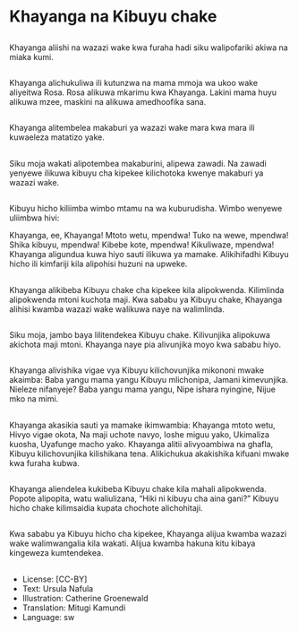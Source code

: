 # Khayanga na Kibuyu chake

##
Khayanga aliishi na wazazi wake
kwa furaha hadi siku walipofariki
akiwa na miaka kumi.

##
Khayanga alichukuliwa ili kutunzwa
na mama mmoja wa ukoo wake
aliyeitwa Rosa.
Rosa alikuwa mkarimu kwa
Khayanga. Lakini mama huyu
alikuwa mzee, maskini na alikuwa
amedhoofika sana.

##
Khayanga alitembelea makaburi ya
wazazi wake mara kwa mara ili
kuwaeleza matatizo yake.

##
Siku moja wakati alipotembea
makaburini, alipewa zawadi. Na
zawadi yenyewe ilikuwa kibuyu cha
kipekee kilichotoka kwenye
makaburi ya wazazi wake.

##
Kibuyu hicho kiliimba wimbo mtamu
na wa kuburudisha. Wimbo
wenyewe uliimbwa hivi:

Khayanga, ee, Khayanga!
Mtoto wetu, mpendwa!
Tuko na wewe, mpendwa!
Shika kibuyu, mpendwa!
Kibebe kote, mpendwa!
Kikuliwaze, mpendwa!
Khayanga aligundua kuwa hiyo sauti ilikuwa ya mamake.
Alikihifadhi Kibuyu hicho ili kimfariji kila alipohisi huzuni na
upweke.

##
Khayanga alikibeba Kibuyu chake
cha kipekee kila alipokwenda.
Kilimlinda alipokwenda mtoni
kuchota maji.
Kwa sababu ya Kibuyu chake,
Khayanga alihisi kwamba wazazi
wake walikuwa naye na walimlinda.

##
Siku moja, jambo baya lilitendekea
Kibuyu chake. Kilivunjika alipokuwa
akichota maji mtoni.
Khayanga naye pia alivunjika moyo
kwa sababu hiyo.

##
Khayanga alivishika vigae vya
Kibuyu kilichovunjika mikononi
mwake akaimba:
Baba yangu mama yangu
Kibuyu mlichonipa,
Jamani kimevunjika.
Nieleze nifanyeje?
Baba yangu mama yangu,
Nipe ishara nyingine,
Nijue mko na mimi.

##
Khayanga akasikia sauti ya mamake
ikimwambia:
Khayanga mtoto wetu,
Hivyo vigae okota,
Na maji uchote navyo,
Ioshe miguu yako,
Ukimaliza kuosha,
Uyafunge macho yako.
Khayanga alitii alivyoambiwa na
ghafla, Kibuyu kilichovunjika
kilishikana tena.
Alikichukua akakishika kifuani
mwake kwa furaha kubwa.

##
Khayanga aliendelea kukibeba
Kibuyu chake kila mahali
alipokwenda.
Popote alipopita, watu waliulizana,
“Hiki ni kibuyu cha aina gani?”
Kibuyu hicho chake kilimsaidia
kupata chochote alichohitaji.

##
Kwa sababu ya Kibuyu hicho cha
kipekee, Khayanga alijua kwamba
wazazi wake walimwangalia kila
wakati.
Alijua kwamba hakuna kitu kibaya
kingeweza kumtendekea.

##
* License: [CC-BY]
* Text: Ursula Nafula
* Illustration: Catherine Groenewald
* Translation: Mitugi Kamundi
* Language: sw
